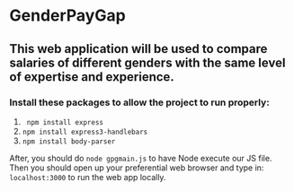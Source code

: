 GenderPayGap
============

## This web application will be used to compare salaries of different genders with the same level of expertise and experience.

### Install these packages to allow the project to run properly:  
1. ` npm install express`
2.  `npm install express3-handlebars`
3.  `npm install body-parser`

After, you should do `node gpgmain.js` to have Node execute our JS file. Then you
should open up your preferential web browser and type in: `localhost:3000` to run
the web app locally.

